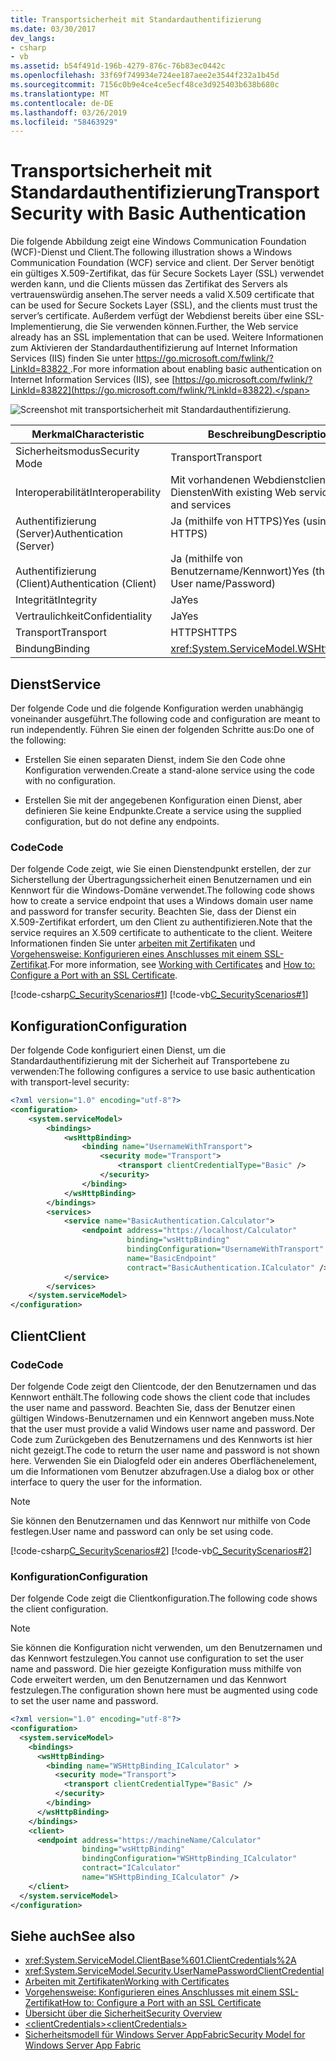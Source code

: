 ```yaml
---
title: Transportsicherheit mit Standardauthentifizierung
ms.date: 03/30/2017
dev_langs:
- csharp
- vb
ms.assetid: b54f491d-196b-4279-876c-76b83ec0442c
ms.openlocfilehash: 33f69f749934e724ee187aee2e3544f232a1b45d
ms.sourcegitcommit: 7156c0b9e4ce4ce5ecf48ce3d925403b638b680c
ms.translationtype: MT
ms.contentlocale: de-DE
ms.lasthandoff: 03/26/2019
ms.locfileid: "58463929"
---
```

# <a name="transport-security-with-basic-authentication"></a><span data-ttu-id="1a3a8-102">Transportsicherheit mit Standardauthentifizierung</span><span class="sxs-lookup"><span data-stu-id="1a3a8-102">Transport Security with Basic Authentication</span></span>
<span data-ttu-id="1a3a8-103">Die folgende Abbildung zeigt eine Windows Communication Foundation (WCF)-Dienst und Client.</span><span class="sxs-lookup"><span data-stu-id="1a3a8-103">The following illustration shows a Windows Communication Foundation (WCF) service and client.</span></span> <span data-ttu-id="1a3a8-104">Der Server benötigt ein gültiges X.509-Zertifikat, das für Secure Sockets Layer (SSL) verwendet werden kann, und die Clients müssen das Zertifikat des Servers als vertrauenswürdig ansehen.</span><span class="sxs-lookup"><span data-stu-id="1a3a8-104">The server needs a valid X.509 certificate that can be used for Secure Sockets Layer (SSL), and the clients must trust the server’s certificate.</span></span> <span data-ttu-id="1a3a8-105">Außerdem verfügt der Webdienst bereits über eine SSL-Implementierung, die Sie verwenden können.</span><span class="sxs-lookup"><span data-stu-id="1a3a8-105">Further, the Web service already has an SSL implementation that can be used.</span></span> <span data-ttu-id="1a3a8-106">Weitere Informationen zum Aktivieren der Standardauthentifizierung auf Internet Information Services (IIS) finden Sie unter [ https://go.microsoft.com/fwlink/?LinkId=83822 ](https://go.microsoft.com/fwlink/?LinkId=83822).</span><span class="sxs-lookup"><span data-stu-id="1a3a8-106">For more information about enabling basic authentication on Internet Information Services (IIS), see [https://go.microsoft.com/fwlink/?LinkId=83822](https://go.microsoft.com/fwlink/?LinkId=83822).</span></span>  
  
 ![Screenshot mit transportsicherheit mit Standardauthentifizierung.](./media/transport-security-with-basic-authentication/transport-security-basic-authentication.gif)  
  
|<span data-ttu-id="1a3a8-108">Merkmal</span><span class="sxs-lookup"><span data-stu-id="1a3a8-108">Characteristic</span></span>|<span data-ttu-id="1a3a8-109">Beschreibung</span><span class="sxs-lookup"><span data-stu-id="1a3a8-109">Description</span></span>|  
|--------------------|-----------------|  
|<span data-ttu-id="1a3a8-110">Sicherheitsmodus</span><span class="sxs-lookup"><span data-stu-id="1a3a8-110">Security Mode</span></span>|<span data-ttu-id="1a3a8-111">Transport</span><span class="sxs-lookup"><span data-stu-id="1a3a8-111">Transport</span></span>|  
|<span data-ttu-id="1a3a8-112">Interoperabilität</span><span class="sxs-lookup"><span data-stu-id="1a3a8-112">Interoperability</span></span>|<span data-ttu-id="1a3a8-113">Mit vorhandenen Webdienstclients und Diensten</span><span class="sxs-lookup"><span data-stu-id="1a3a8-113">With existing Web service clients and services</span></span>|  
|<span data-ttu-id="1a3a8-114">Authentifizierung (Server)</span><span class="sxs-lookup"><span data-stu-id="1a3a8-114">Authentication (Server)</span></span><br /><br /> <span data-ttu-id="1a3a8-115">Authentifizierung (Client)</span><span class="sxs-lookup"><span data-stu-id="1a3a8-115">Authentication (Client)</span></span>|<span data-ttu-id="1a3a8-116">Ja (mithilfe von HTTPS)</span><span class="sxs-lookup"><span data-stu-id="1a3a8-116">Yes (using HTTPS)</span></span><br /><br /> <span data-ttu-id="1a3a8-117">Ja (mithilfe von Benutzername/Kennwort)</span><span class="sxs-lookup"><span data-stu-id="1a3a8-117">Yes (through User name/Password)</span></span>|  
|<span data-ttu-id="1a3a8-118">Integrität</span><span class="sxs-lookup"><span data-stu-id="1a3a8-118">Integrity</span></span>|<span data-ttu-id="1a3a8-119">Ja</span><span class="sxs-lookup"><span data-stu-id="1a3a8-119">Yes</span></span>|  
|<span data-ttu-id="1a3a8-120">Vertraulichkeit</span><span class="sxs-lookup"><span data-stu-id="1a3a8-120">Confidentiality</span></span>|<span data-ttu-id="1a3a8-121">Ja</span><span class="sxs-lookup"><span data-stu-id="1a3a8-121">Yes</span></span>|  
|<span data-ttu-id="1a3a8-122">Transport</span><span class="sxs-lookup"><span data-stu-id="1a3a8-122">Transport</span></span>|<span data-ttu-id="1a3a8-123">HTTPS</span><span class="sxs-lookup"><span data-stu-id="1a3a8-123">HTTPS</span></span>|  
|<span data-ttu-id="1a3a8-124">Bindung</span><span class="sxs-lookup"><span data-stu-id="1a3a8-124">Binding</span></span>|<xref:System.ServiceModel.WSHttpBinding>|  
  
## <a name="service"></a><span data-ttu-id="1a3a8-125">Dienst</span><span class="sxs-lookup"><span data-stu-id="1a3a8-125">Service</span></span>  
 <span data-ttu-id="1a3a8-126">Der folgende Code und die folgende Konfiguration werden unabhängig voneinander ausgeführt.</span><span class="sxs-lookup"><span data-stu-id="1a3a8-126">The following code and configuration are meant to run independently.</span></span> <span data-ttu-id="1a3a8-127">Führen Sie einen der folgenden Schritte aus:</span><span class="sxs-lookup"><span data-stu-id="1a3a8-127">Do one of the following:</span></span>  
  
-   <span data-ttu-id="1a3a8-128">Erstellen Sie einen separaten Dienst, indem Sie den Code ohne Konfiguration verwenden.</span><span class="sxs-lookup"><span data-stu-id="1a3a8-128">Create a stand-alone service using the code with no configuration.</span></span>  
  
-   <span data-ttu-id="1a3a8-129">Erstellen Sie mit der angegebenen Konfiguration einen Dienst, aber definieren Sie keine Endpunkte.</span><span class="sxs-lookup"><span data-stu-id="1a3a8-129">Create a service using the supplied configuration, but do not define any endpoints.</span></span>  
  
### <a name="code"></a><span data-ttu-id="1a3a8-130">Code</span><span class="sxs-lookup"><span data-stu-id="1a3a8-130">Code</span></span>  
 <span data-ttu-id="1a3a8-131">Der folgende Code zeigt, wie Sie einen Dienstendpunkt erstellen, der zur Sicherstellung der Übertragungssicherheit einen Benutzernamen und ein Kennwort für die Windows-Domäne verwendet.</span><span class="sxs-lookup"><span data-stu-id="1a3a8-131">The following code shows how to create a service endpoint that uses a Windows domain user name and password for transfer security.</span></span> <span data-ttu-id="1a3a8-132">Beachten Sie, dass der Dienst ein X.509-Zertifikat erfordert, um den Client zu authentifizieren.</span><span class="sxs-lookup"><span data-stu-id="1a3a8-132">Note that the service requires an X.509 certificate to authenticate to the client.</span></span> <span data-ttu-id="1a3a8-133">Weitere Informationen finden Sie unter [arbeiten mit Zertifikaten](../../../../docs/framework/wcf/feature-details/working-with-certificates.md) und [Vorgehensweise: Konfigurieren eines Anschlusses mit einem SSL-Zertifikat](../../../../docs/framework/wcf/feature-details/how-to-configure-a-port-with-an-ssl-certificate.md).</span><span class="sxs-lookup"><span data-stu-id="1a3a8-133">For more information, see [Working with Certificates](../../../../docs/framework/wcf/feature-details/working-with-certificates.md) and [How to: Configure a Port with an SSL Certificate](../../../../docs/framework/wcf/feature-details/how-to-configure-a-port-with-an-ssl-certificate.md).</span></span>  
  
 [!code-csharp[C_SecurityScenarios#1](../../../../samples/snippets/csharp/VS_Snippets_CFX/c_securityscenarios/cs/source.cs#1)]
 [!code-vb[C_SecurityScenarios#1](../../../../samples/snippets/visualbasic/VS_Snippets_CFX/c_securityscenarios/vb/source.vb#1)]  
  
## <a name="configuration"></a><span data-ttu-id="1a3a8-134">Konfiguration</span><span class="sxs-lookup"><span data-stu-id="1a3a8-134">Configuration</span></span>  
 <span data-ttu-id="1a3a8-135">Der folgende Code konfiguriert einen Dienst, um die Standardauthentifizierung mit der Sicherheit auf Transportebene zu verwenden:</span><span class="sxs-lookup"><span data-stu-id="1a3a8-135">The following configures a service to use basic authentication with transport-level security:</span></span>  
  
```xml  
<?xml version="1.0" encoding="utf-8"?>  
<configuration>  
    <system.serviceModel>  
        <bindings>  
            <wsHttpBinding>  
                <binding name="UsernameWithTransport">  
                    <security mode="Transport">  
                        <transport clientCredentialType="Basic" />  
                    </security>  
                </binding>  
            </wsHttpBinding>  
        </bindings>  
        <services>  
            <service name="BasicAuthentication.Calculator">  
                <endpoint address="https://localhost/Calculator"  
                          binding="wsHttpBinding"   
                          bindingConfiguration="UsernameWithTransport"  
                          name="BasicEndpoint"   
                          contract="BasicAuthentication.ICalculator" />  
            </service>  
        </services>  
    </system.serviceModel>  
</configuration>  
```  
  
## <a name="client"></a><span data-ttu-id="1a3a8-136">Client</span><span class="sxs-lookup"><span data-stu-id="1a3a8-136">Client</span></span>  
  
### <a name="code"></a><span data-ttu-id="1a3a8-137">Code</span><span class="sxs-lookup"><span data-stu-id="1a3a8-137">Code</span></span>  
 <span data-ttu-id="1a3a8-138">Der folgende Code zeigt den Clientcode, der den Benutzernamen und das Kennwort enthält.</span><span class="sxs-lookup"><span data-stu-id="1a3a8-138">The following code shows the client code that includes the user name and password.</span></span> <span data-ttu-id="1a3a8-139">Beachten Sie, dass der Benutzer einen gültigen Windows-Benutzernamen und ein Kennwort angeben muss.</span><span class="sxs-lookup"><span data-stu-id="1a3a8-139">Note that the user must provide a valid Windows user name and password.</span></span> <span data-ttu-id="1a3a8-140">Der Code zum Zurückgeben des Benutzernamens und des Kennworts ist hier nicht gezeigt.</span><span class="sxs-lookup"><span data-stu-id="1a3a8-140">The code to return the user name and password is not shown here.</span></span> <span data-ttu-id="1a3a8-141">Verwenden Sie ein Dialogfeld oder ein anderes Oberflächenelement, um die Informationen vom Benutzer abzufragen.</span><span class="sxs-lookup"><span data-stu-id="1a3a8-141">Use a dialog box or other interface to query the user for the information.</span></span>  
  
> [!NOTE]
>  <span data-ttu-id="1a3a8-142">Sie können den Benutzernamen und das Kennwort nur mithilfe von Code festlegen.</span><span class="sxs-lookup"><span data-stu-id="1a3a8-142">User name and password can only be set using code.</span></span>  
  
 [!code-csharp[C_SecurityScenarios#2](../../../../samples/snippets/csharp/VS_Snippets_CFX/c_securityscenarios/cs/source.cs#2)]
 [!code-vb[C_SecurityScenarios#2](../../../../samples/snippets/visualbasic/VS_Snippets_CFX/c_securityscenarios/vb/source.vb#2)]  
  
### <a name="configuration"></a><span data-ttu-id="1a3a8-143">Konfiguration</span><span class="sxs-lookup"><span data-stu-id="1a3a8-143">Configuration</span></span>  
 <span data-ttu-id="1a3a8-144">Der folgende Code zeigt die Clientkonfiguration.</span><span class="sxs-lookup"><span data-stu-id="1a3a8-144">The following code shows the client configuration.</span></span>  
  
> [!NOTE]
>  <span data-ttu-id="1a3a8-145">Sie können die Konfiguration nicht verwenden, um den Benutzernamen und das Kennwort festzulegen.</span><span class="sxs-lookup"><span data-stu-id="1a3a8-145">You cannot use configuration to set the user name and password.</span></span> <span data-ttu-id="1a3a8-146">Die hier gezeigte Konfiguration muss mithilfe von Code erweitert werden, um den Benutzernamen und das Kennwort festzulegen.</span><span class="sxs-lookup"><span data-stu-id="1a3a8-146">The configuration shown here must be augmented using code to set the user name and password.</span></span>  
  
```xml  
<?xml version="1.0" encoding="utf-8"?>  
<configuration>  
  <system.serviceModel>  
    <bindings>  
      <wsHttpBinding>  
        <binding name="WSHttpBinding_ICalculator" >  
          <security mode="Transport">  
            <transport clientCredentialType="Basic" />  
          </security>  
        </binding>  
      </wsHttpBinding>  
    </bindings>  
    <client>  
      <endpoint address="https://machineName/Calculator"   
                binding="wsHttpBinding"  
                bindingConfiguration="WSHttpBinding_ICalculator"   
                contract="ICalculator"  
                name="WSHttpBinding_ICalculator" />  
    </client>  
  </system.serviceModel>  
</configuration>  
```  
  
## <a name="see-also"></a><span data-ttu-id="1a3a8-147">Siehe auch</span><span class="sxs-lookup"><span data-stu-id="1a3a8-147">See also</span></span>
- <xref:System.ServiceModel.ClientBase%601.ClientCredentials%2A>
- <xref:System.ServiceModel.Security.UserNamePasswordClientCredential>
- [<span data-ttu-id="1a3a8-148">Arbeiten mit Zertifikaten</span><span class="sxs-lookup"><span data-stu-id="1a3a8-148">Working with Certificates</span></span>](../../../../docs/framework/wcf/feature-details/working-with-certificates.md)
- [<span data-ttu-id="1a3a8-149">Vorgehensweise: Konfigurieren eines Anschlusses mit einem SSL-Zertifikat</span><span class="sxs-lookup"><span data-stu-id="1a3a8-149">How to: Configure a Port with an SSL Certificate</span></span>](../../../../docs/framework/wcf/feature-details/how-to-configure-a-port-with-an-ssl-certificate.md)
- [<span data-ttu-id="1a3a8-150">Übersicht über die Sicherheit</span><span class="sxs-lookup"><span data-stu-id="1a3a8-150">Security Overview</span></span>](../../../../docs/framework/wcf/feature-details/security-overview.md)
- [<span data-ttu-id="1a3a8-151">\<clientCredentials></span><span class="sxs-lookup"><span data-stu-id="1a3a8-151">\<clientCredentials></span></span>](../../../../docs/framework/configure-apps/file-schema/wcf/clientcredentials.md)
- [<span data-ttu-id="1a3a8-152">Sicherheitsmodell für Windows Server AppFabric</span><span class="sxs-lookup"><span data-stu-id="1a3a8-152">Security Model for Windows Server App Fabric</span></span>](https://go.microsoft.com/fwlink/?LinkID=201279&clcid=0x409)
